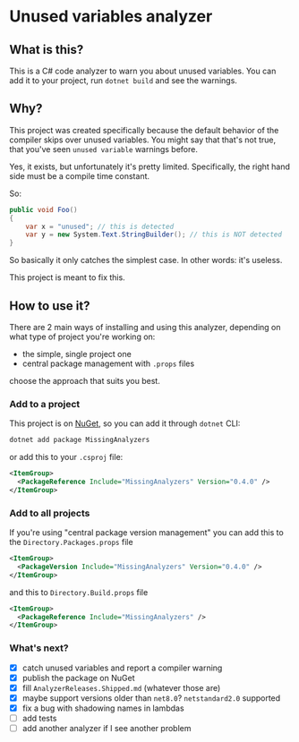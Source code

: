 # Unused variables analyzer

## What is this?

This is a C\# code analyzer to warn you about unused variables.
You can add it to your project, run `dotnet build` and see the warnings.

## Why?

This project was created specifically because the default behavior of the compiler skips over unused variables.
You might say that that's not true, that you've seen `unused variable` warnings before.

Yes, it exists, but unfortunately it's pretty limited.
Specifically, the right hand side must be a compile time constant.

So:

```cs
public void Foo()
{
    var x = "unused"; // this is detected
    var y = new System.Text.StringBuilder(); // this is NOT detected
}
```

So basically it only catches the simplest case.
In other words: it's useless.

This project is meant to fix this.

## How to use it?

There are 2 main ways of installing and using this analyzer, depending on what type of project you're working on:

- the simple, single project one
- central package management with `.props` files

choose the approach that suits you best.

### Add to a project

This project is on [NuGet](https://www.nuget.org/packages/MissingAnalyzers), so you can add it through `dotnet` CLI:

```sh
dotnet add package MissingAnalyzers
```

or add this to your `.csproj` file:

```xml
<ItemGroup>
  <PackageReference Include="MissingAnalyzers" Version="0.4.0" />
</ItemGroup>
```

### Add to all projects

If you're using "central package version management"
you can add this to the `Directory.Packages.props` file

```xml
<ItemGroup>
  <PackageVersion Include="MissingAnalyzers" Version="0.4.0" />
</ItemGroup>
```

and this to `Directory.Build.props` file

```xml
<ItemGroup>
  <PackageReference Include="MissingAnalyzers" />
</ItemGroup>
```

### What's next?

- [x] catch unused variables and report a compiler warning
- [x] publish the package on NuGet
- [x] fill `AnalyzerReleases.Shipped.md` (whatever those are)
- [x] maybe support versions older than `net8.0`? `netstandard2.0` supported
- [x] fix a bug with shadowing names in lambdas
- [ ] add tests
- [ ] add another analyzer if I see another problem
